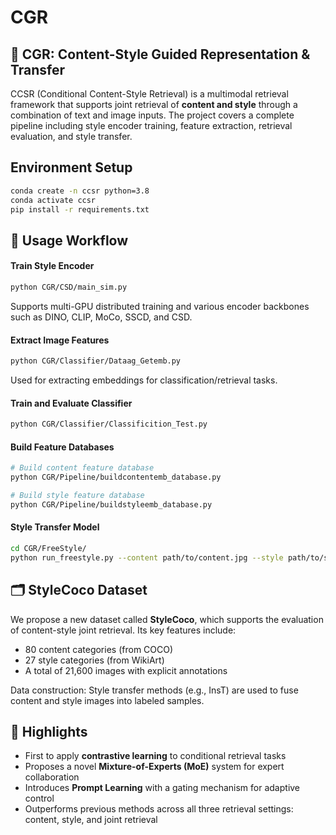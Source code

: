 # CGR

## 🎨 CGR: Content-Style Guided Representation & Transfer

CCSR (Conditional Content-Style Retrieval) is a multimodal retrieval framework that supports joint retrieval of **content and style** through a combination of text and image inputs. The project covers a complete pipeline including style encoder training, feature extraction, retrieval evaluation, and style transfer.

## **Environment Setup**

```bash
conda create -n ccsr python=3.8
conda activate ccsr
pip install -r requirements.txt
```

## 🚀 **Usage Workflow**

#### **Train Style Encoder**

```bash
python CGR/CSD/main_sim.py
```

Supports multi-GPU distributed training and various encoder backbones such as DINO, CLIP, MoCo, SSCD, and CSD.

#### **Extract Image Features**

```bash
python CGR/Classifier/Dataag_Getemb.py
```

Used for extracting embeddings for classification/retrieval tasks.

#### **Train and Evaluate Classifier**

```bash
python CGR/Classifier/Classificition_Test.py
```

#### **Build Feature Databases**

```bash
# Build content feature database
python CGR/Pipeline/buildcontentemb_database.py

# Build style feature database
python CGR/Pipeline/buildstyleemb_database.py
```

#### **Style Transfer Model**

```bash
cd CGR/FreeStyle/
python run_freestyle.py --content path/to/content.jpg --style path/to/style.jpg
```

## 🗂️ **StyleCoco Dataset**

We propose a new dataset called **StyleCoco**, which supports the evaluation of content-style joint retrieval. Its key features include:

- 80 content categories (from COCO)
- 27 style categories (from WikiArt)
- A total of 21,600 images with explicit annotations

Data construction: Style transfer methods (e.g., InsT) are used to fuse content and style images into labeled samples.

## 🌟 **Highlights**

- First to apply **contrastive learning** to conditional retrieval tasks
- Proposes a novel **Mixture-of-Experts (MoE)** system for expert collaboration
- Introduces **Prompt Learning** with a gating mechanism for adaptive control
- Outperforms previous methods across all three retrieval settings: content, style, and joint retrieval
